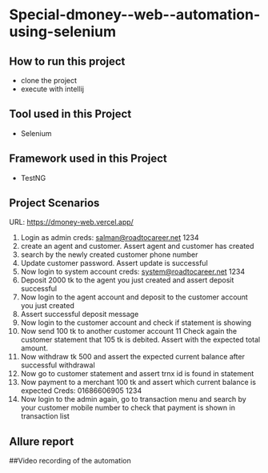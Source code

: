 # Special-dmoney--web--automation-using-selenium

## How to run this project
- clone the project
- execute with intellij

## Tool used in this Project
- Selenium

## Framework used in this Project
- TestNG

## Project Scenarios

URL: https://dmoney-web.vercel.app/ 

1. Login as admin
creds: salman@roadtocareer.net 1234 
2. create an agent and customer. Assert agent and customer has created 
3. search by the newly created customer phone number 
4. Update customer password. Assert update is successful 
5. Now login to system account
creds: system@roadtocareer.net 1234 
6. Deposit 2000 tk to the agent you just created and assert deposit successful 
7. Now login to the agent account and deposit to the customer account you just created 
8. Assert successful deposit message 
9. Now login to the customer account and check if statement is showing 
10. Now send 100 tk to another customer account 
11 Check again the customer statement that 105 tk is debited. Assert with the expected total amount. 
12. Now withdraw tk 500 and assert the expected current balance after successful withdrawal 
13. Now go to customer statement and assert trnx id is found in statement 
14. Now payment to a merchant 100 tk and assert which current balance is expected
Creds: 01686606905 1234
15. Now login to the admin again, go to transaction menu and search by your customer mobile number to check that payment is shown in transaction list


## Allure report



##Video recording of the automation



